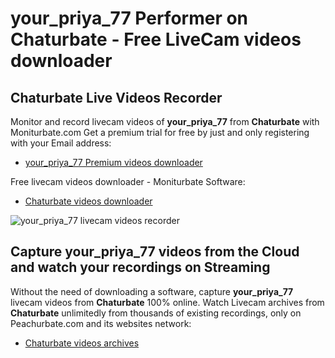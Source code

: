 # your_priya_77 Performer on Chaturbate - Free LiveCam videos downloader

## Chaturbate Live Videos Recorder

Monitor and record livecam videos of **your_priya_77** from **Chaturbate** with Moniturbate.com
Get a premium trial for free by just and only registering with your Email address:
* [your_priya_77 Premium videos downloader](https://moniturbate.com/request-demo-licence-key.html)

Free livecam videos downloader - Moniturbate Software:
* [Chaturbate videos downloader](https://moniturbate.com/moniturbate-download-software.html)

![your_priya_77 livecam videos recorder](https://peachurnet.com/templates/moniturbate-software.png)


## Capture your_priya_77 videos from the Cloud and watch your recordings on Streaming

Without the need of downloading a software, capture **your_priya_77** livecam videos from **Chaturbate** 100% online.
Watch Livecam archives from **Chaturbate** unlimitedly from thousands of existing recordings, only on Peachurbate.com and its websites network:
* [Chaturbate videos archives](https://peachurnet.com/)